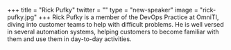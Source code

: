 +++
title = "Rick Pufky"
twitter = ""
type = "new-speaker"
image = "rick-pufky.jpg"
+++
Rick Pufky is a member of the DevOps Practice at OmniTI, diving into customer teams to help with difficult problems. He is well versed in several automation systems, helping customers to become familiar with them and use them in day-to-day activities.